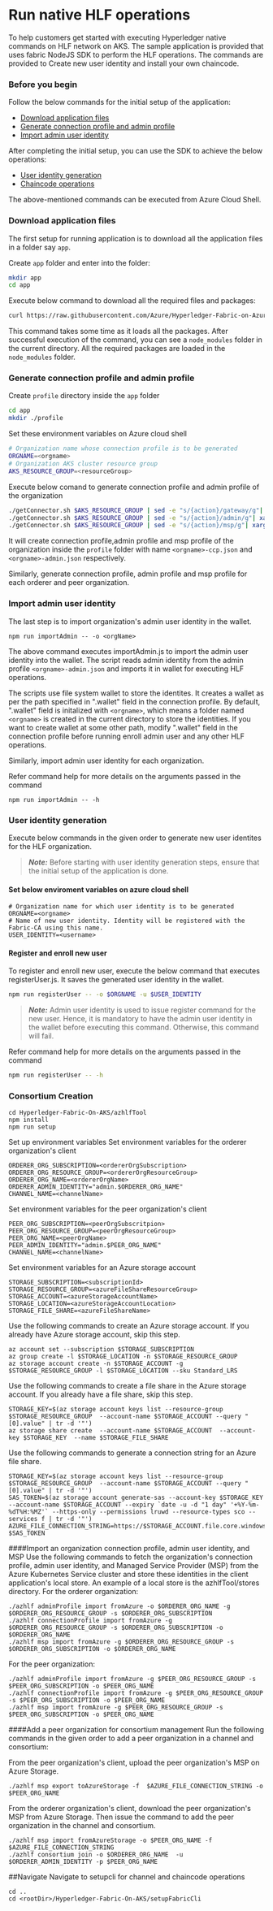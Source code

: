 # Run native HLF operations
To help customers get started with executing Hyperledger native commands on HLF network on AKS. The sample application is provided that uses fabric NodeJS SDK to perform the HLF operations. The commands are provided to Create new user identity and install your own chaincode.

### Before you begin
Follow the below commands for the initial setup of the application:

- [ Download application files](#downloadFiles)
- [ Generate connection profile and admin profile](#profileGen)
- [Import admin user identity](#importAdmin)

After completing the initial setup, you can use the SDK to achieve the below operations:
-  [User identity generation](#fabricca)
-  [Chaincode operations](#chaincode)

The above-mentioned commands can be executed from Azure Cloud Shell.

<a name="downloadFiles"></a>
### Download application files
The first setup for running application is to download all the application files in a folder say ```app```.

Create ```app``` folder and enter into the folder:
```bash
mkdir app
cd app
```

Execute below command to download all the required files and packages:
```bash
curl https://raw.githubusercontent.com/Azure/Hyperledger-Fabric-on-Azure-Kubernetes-Service/master/application/setup.sh | bash
```

This command takes some time as it loads all the packages. After successful execution of the command, you can see a ```node_modules``` folder in the current directory. All the required packages are loaded in the ```node_modules``` folder.

<a name="profileGen"></a>
### Generate connection profile and admin profile
Create ```profile``` directory inside the ```app``` folder
```bash
cd app
mkdir ./profile
```

Set these environment variables on Azure cloud shell
```bash
# Organization name whose connection profile is to be generated
ORGNAME=<orgname>
# Organization AKS cluster resource group
AKS_RESOURCE_GROUP=<resourceGroup>
```

Execute below comand to generate connection profile and admin profile of the organization
```bash
./getConnector.sh $AKS_RESOURCE_GROUP | sed -e "s/{action}/gateway/g"| xargs curl > ./profile/$ORGNAME-ccp.json
./getConnector.sh $AKS_RESOURCE_GROUP | sed -e "s/{action}/admin/g"| xargs curl > ./profile/$ORGNAME-admin.json
./getConnector.sh $AKS_RESOURCE_GROUP | sed -e "s/{action}/msp/g"| xargs curl > ./profile/$ORGNAME-msp.json
```
It will create connection profile,admin profile and msp profile of the organization inside the ```profile``` folder with name ```<orgname>-ccp.json``` and ```<orgname>-admin.json``` respectively.

Similarly, generate connection profile, admin profile and msp profile for each orderer and peer organization.

<a name="importAdmin"></a>
### Import admin user identity
The last step is to import organization's admin user identity in the wallet.

```
npm run importAdmin -- -o <orgName>
```
The above command executes importAdmin.js to import the admin user identity into the wallet. The script reads admin identity from the admin profile ```<orgname>-admin.json``` and imports it in wallet for executing HLF operations.

The scripts use file system wallet to store the identites. It creates a wallet as per the path specified in ".wallet" field in the connection profile. By default, ".wallet" field is initalized with ```<orgname>```, which means a folder named ```<orgname>``` is created in the current directory to store the identities. If you want to create wallet at some other path, modify ".wallet" field in the connection profile before running enroll admin user and any other HLF operations.

Similarly, import admin user identity for each organization.

Refer command help for more details on the arguments passed in the command
```
npm run importAdmin -- -h
```

<a name="fabricca"></a>
### User identity generation
Execute below commands in the given order to generate new user identites for the HLF organization.

> **_Note:_** Before starting with user identity generation steps, ensure that the initial setup of the application is done.

#### Set below enviroment variables on azure cloud shell
```
# Organization name for which user identity is to be generated
ORGNAME=<orgname>
# Name of new user identity. Identity will be registered with the Fabric-CA using this name.
USER_IDENTITY=<username>
```
#### Register and enroll new user
To register and enroll new user, execute the below command that executes registerUser.js. It saves the generated user identity in the wallet.
```bash
npm run registerUser -- -o $ORGNAME -u $USER_IDENTITY
```
> **_Note:_** Admin user identity is used to issue register command for the new user. Hence, it is mandatory to have the admin user identity in the wallet before executing this command. Otherwise, this command will fail.

Refer command help for more details on the arguments passed in the command
```bash
npm run registerUser -- -h
```
<a name="chaincode"></a>

### Consortium Creation

    cd Hyperledger-Fabric-On-AKS/azhlfTool 
    npm install
    npm run setup
Set up environment variables
Set environment variables for the orderer organization's client
    
    ORDERER_ORG_SUBSCRIPTION=<ordererOrgSubscription>
    ORDERER_ORG_RESOURCE_GROUP=<ordererOrgResourceGroup>
    ORDERER_ORG_NAME=<ordererOrgName>
    ORDERER_ADMIN_IDENTITY="admin.$ORDERER_ORG_NAME"
    CHANNEL_NAME=<channelName>

Set environment variables for the peer organization's client

    PEER_ORG_SUBSCRIPTION=<peerOrgSubscritpion>
    PEER_ORG_RESOURCE_GROUP=<peerOrgResourceGroup>
    PEER_ORG_NAME=<peerOrgName>
    PEER_ADMIN_IDENTITY="admin.$PEER_ORG_NAME"
    CHANNEL_NAME=<channelName>

Set environment variables for an Azure storage account

    STORAGE_SUBSCRIPTION=<subscriptionId>
    STORAGE_RESOURCE_GROUP=<azureFileShareResourceGroup>
    STORAGE_ACCOUNT=<azureStorageAccountName>
    STORAGE_LOCATION=<azureStorageAccountLocation>
    STORAGE_FILE_SHARE=<azureFileShareName>

Use the following commands to create an Azure storage account. If you already have Azure storage account, skip this step.

    az account set --subscription $STORAGE_SUBSCRIPTION
    az group create -l $STORAGE_LOCATION -n $STORAGE_RESOURCE_GROUP
    az storage account create -n $STORAGE_ACCOUNT -g  $STORAGE_RESOURCE_GROUP -l $STORAGE_LOCATION --sku Standard_LRS

Use the following commands to create a file share in the Azure storage account. If you already have a file share, skip this step.

    STORAGE_KEY=$(az storage account keys list --resource-group $STORAGE_RESOURCE_GROUP  --account-name $STORAGE_ACCOUNT --query "[0].value" | tr -d '"')
    az storage share create  --account-name $STORAGE_ACCOUNT  --account-key $STORAGE_KEY  --name $STORAGE_FILE_SHARE

Use the following commands to generate a connection string for an Azure file share.

    STORAGE_KEY=$(az storage account keys list --resource-group $STORAGE_RESOURCE_GROUP  --account-name $STORAGE_ACCOUNT --query "[0].value" | tr -d '"')
    SAS_TOKEN=$(az storage account generate-sas --account-key $STORAGE_KEY --account-name $STORAGE_ACCOUNT --expiry `date -u -d "1 day" '+%Y-%m-%dT%H:%MZ'` --https-only --permissions lruwd --resource-types sco --services f | tr -d '"')
    AZURE_FILE_CONNECTION_STRING=https://$STORAGE_ACCOUNT.file.core.windows.net/$STORAGE_FILE_SHARE?$SAS_TOKEN

####Import an organization connection profile, admin user identity, and MSP
Use the following commands to fetch the organization's connection profile, admin user identity, and Managed Service Provider (MSP) from the Azure Kubernetes Service cluster and store these identities in the client application's local store. An example of a local store is the azhlfTool/stores directory.
For the orderer organization:



    ./azhlf adminProfile import fromAzure -o $ORDERER_ORG_NAME -g $ORDERER_ORG_RESOURCE_GROUP -s $ORDERER_ORG_SUBSCRIPTION
    ./azhlf connectionProfile import fromAzure -g $ORDERER_ORG_RESOURCE_GROUP -s $ORDERER_ORG_SUBSCRIPTION -o $ORDERER_ORG_NAME   
    ./azhlf msp import fromAzure -g $ORDERER_ORG_RESOURCE_GROUP -s $ORDERER_ORG_SUBSCRIPTION -o $ORDERER_ORG_NAME

For the peer organization:

    
    ./azhlf adminProfile import fromAzure -g $PEER_ORG_RESOURCE_GROUP -s $PEER_ORG_SUBSCRIPTION -o $PEER_ORG_NAME
    ./azhlf connectionProfile import fromAzure -g $PEER_ORG_RESOURCE_GROUP -s $PEER_ORG_SUBSCRIPTION -o $PEER_ORG_NAME
    ./azhlf msp import fromAzure -g $PEER_ORG_RESOURCE_GROUP -s $PEER_ORG_SUBSCRIPTION -o $PEER_ORG_NAME

####Add a peer organization for consortium management
Run the following commands in the given order to add a peer organization in a channel and consortium:


From the peer organization's client, upload the peer organization's MSP on Azure Storage.

    ./azhlf msp export toAzureStorage -f  $AZURE_FILE_CONNECTION_STRING -o $PEER_ORG_NAME

From the orderer organization's client, download the peer organization's MSP from Azure Storage. Then issue the command to add the peer organization in the channel and consortium.
    
    ./azhlf msp import fromAzureStorage -o $PEER_ORG_NAME -f $AZURE_FILE_CONNECTION_STRING
    ./azhlf consortium join -o $ORDERER_ORG_NAME  -u $ORDERER_ADMIN_IDENTITY -p $PEER_ORG_NAME

##Navigate
Navigate to setupcli for channel and chaincode operations

    cd ..
    cd <rootDir>/Hyperledger-Fabric-On-AKS/setupFabricCli
